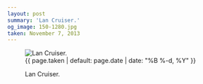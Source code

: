 ```yaml
---
layout: post
summary: 'Lan Cruiser.'
og_image: 150-1280.jpg
taken: November 7, 2013
---
```


<figure class="post" data-src="{{ site.assets_url }}/{{ page.og_image }}">
<img alt="Lan Cruiser." sizes="(min-width: 700px) 50vw, calc(100vw - 2rem)" src="{{ site.assets_url }}/150-640.jpg" srcset="{{ site.assets_url }}/150-1280.jpg 1280w, {{ site.assets_url }}/150-960.jpg 960w, {{ site.assets_url }}/150-640.jpg 640w, {{ site.assets_url }}/150-320.jpg 320w"/>
<figcaption>
<time>{{ page.taken | default: page.date | date: "%B %-d, %Y" }}</time>
<p>Lan Cruiser.</p>
</figcaption>
</figure>
